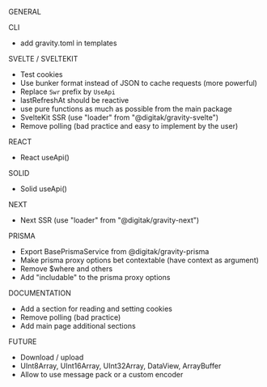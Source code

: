 GENERAL

CLI
- add gravity.toml in templates

SVELTE / SVELTEKIT
- Test cookies
- Use bunker format instead of JSON to cache requests (more powerful)
- Replace `Swr` prefix by `UseApi`
- lastRefreshAt should be reactive
- use pure functions as much as possible from the main package
- SvelteKit SSR (use "loader" from "@digitak/gravity-svelte")
- Remove polling (bad practice and easy to implement by the user)

REACT
- React useApi()

SOLID
- Solid useApi()

NEXT
- Next SSR (use "loader" from "@digitak/gravity-next")

PRISMA
- Export BasePrismaService from @digitak/gravity-prisma
- Make prisma proxy options bet contextable (have context as argument)
- Remove $where and others
- Add "includable" to the prisma proxy options

DOCUMENTATION
- Add a section for reading and setting cookies
- Remove polling (bad practice)
- Add main page additional sections

FUTURE
- Download / upload
- UInt8Array, UInt16Array, UInt32Array, DataView, ArrayBuffer
- Allow to use message pack or a custom encoder
